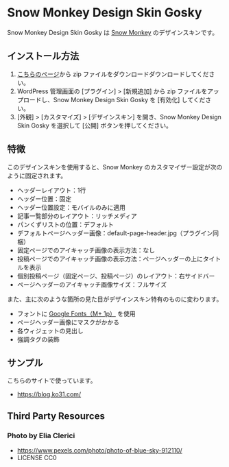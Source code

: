 # Snow Monkey Design Skin Gosky

Snow Monkey Design Skin Gosky は [Snow Monkey](https://snow-monkey.2inc.org/) のデザインスキンです。

## インストール方法

1. [こちらのページ](https://github.com/ko31/snow-monkey-design-skin-gosky/releases)から zip ファイルをダウンロードダウンロードしてください。
2. WordPress 管理画面の [プラグイン] > [新規追加] から zip ファイルをアップロードし、Snow Monkey Design Skin Gosky を [有効化] してください。 
3. [外観] > [カスタマイズ] > [デザインスキン] を開き、Snow Monkey Design Skin Gosky を選択して [公開] ボタンを押してください。 

## 特徴

このデザインスキンを使用すると、Snow Monkey のカスタマイザー設定が次のように固定されます。

* ヘッダーレイアウト：1行
* ヘッダー位置：固定
* ヘッダー位置設定：モバイルのみに適用
* 記事一覧部分のレイアウト：リッチメディア
* パンくずリストの位置：デフォルト
* デフォルトページヘッダー画像：default-page-header.jpg（プラグイン同梱）
* 固定ページでのアイキャッチ画像の表示方法：なし
* 投稿ページでのアイキャッチ画像の表示方法：ページヘッダーの上にタイトルを表示
* 個別投稿ページ（固定ページ、投稿ページ）のレイアウト：右サイドバー
* ページヘッダーのアイキャッチ画像サイズ：フルサイズ

また、主に次のような箇所の見た目がデザインスキン特有のものに変わります。

* フォントに [Google Fonts（M+ 1p）](https://googlefonts.github.io/japanese/#mplus1p) を使用
* ページヘッダー画像にマスクがかかる
* 各ウィジェットの見出し
* 強調タグの装飾

## サンプル

こちらのサイトで使っています。

* https://blog.ko31.com/

## Third Party Resources

### Photo by Elia Clerici

* https://www.pexels.com/photo/photo-of-blue-sky-912110/
* LICENSE CC0
